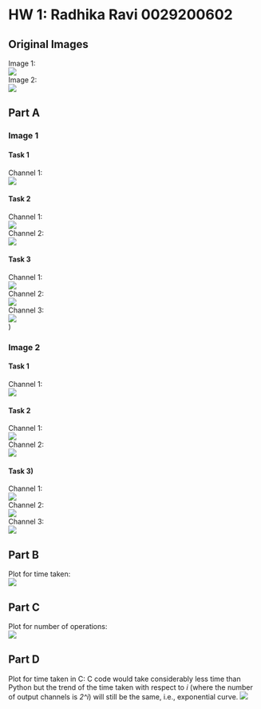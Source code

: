 # HW 1: Radhika Ravi 0029200602

## Original Images
Image 1:  
![](https://github.com/radhikaravi251/BME595/blob/Asmt1/Asmt1/image1.jpg)  
Image 2:  
![](https://github.com/radhikaravi251/BME595/blob/Asmt1/Asmt1/image2.jpg)  

## Part A
### Image 1
#### Task 1
Channel 1:  
![](https://github.com/radhikaravi251/BME595/blob/Asmt1/Asmt1/image1_PartA_Task1.jpg)  
#### Task 2
Channel 1:  
![](https://github.com/radhikaravi251/BME595/blob/Asmt1/Asmt1/image1_PartA_Task2_channel1.jpg)  
Channel 2:  
![](https://github.com/radhikaravi251/BME595/blob/Asmt1/Asmt1/image1_PartA_Task2_channel2.jpg)  
#### Task 3
Channel 1:  
![](https://github.com/radhikaravi251/BME595/blob/Asmt1/Asmt1/image1_PartA_Task3_channel1.jpg)  
Channel 2:  
![](https://github.com/radhikaravi251/BME595/blob/Asmt1/Asmt1/image1_PartA_Task3_channel2.jpg)  
Channel 3:  
![](https://github.com/radhikaravi251/BME595/blob/Asmt1/Asmt1/image1_PartA_Task3_channel3.jpg)  
)
### Image 2
#### Task 1
Channel 1:  
![](https://github.com/radhikaravi251/BME595/blob/Asmt1/Asmt1/image2_PartA_Task1.jpg)  
#### Task 2
Channel 1:  
![](https://github.com/radhikaravi251/BME595/blob/Asmt1/Asmt1/image2_PartA_Task2_channel1.jpg)  
Channel 2:  
![](https://github.com/radhikaravi251/BME595/blob/Asmt1/Asmt1/image2_PartA_Task2_channel2.jpg)  
#### Task 3)
Channel 1:  
![](https://github.com/radhikaravi251/BME595/blob/Asmt1/Asmt1/image2_PartA_Task3_channel1.jpg)  
Channel 2:  
![](https://github.com/radhikaravi251/BME595/blob/Asmt1/Asmt1/image2_PartA_Task3_channel2.jpg)  
Channel 3:  
![](https://github.com/radhikaravi251/BME595/blob/Asmt1/Asmt1/image2_PartA_Task3_channel3.jpg)  

## Part B
Plot for time taken:  
![](https://github.com/radhikaravi251/BME595/blob/Asmt1/Asmt1/TimePlot.jpg)  

## Part C
Plot for number of operations:  
![](https://github.com/radhikaravi251/BME595/blob/Asmt1/Asmt1/Operations_Plot.jpg)  

## Part D
Plot for time taken in C:  C code would take considerably less time than Python but the trend of the time taken with respect to *i* (where the number of output channels is *2^i*) will still be the same, i.e., exponential curve. 
![](https://github.com/radhikaravi251/BME595/blob/Asmt1/Asmt1/timeplot_C.jpg)  

